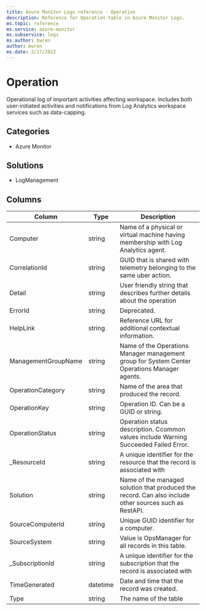 ```yaml
---
title: Azure Monitor Logs reference - Operation
description: Reference for Operation table in Azure Monitor Logs.
ms.topic: reference
ms.service: azure-monitor
ms.subservice: logs
ms.author: bwren
author: bwren
ms.date: 2/17/2022
---
```


# Operation

 Operational log of important activities affecting workspace. Includes both user-initiated activities and notifications from Log Analytics workspace services such as data-capping.

## Categories

- Azure Monitor
## Solutions

- LogManagement




## Columns

| Column | Type | Description |
| --- | --- | --- |
| Computer | string | Name of a physical or virtual machine having membership with Log Analytics agent. |
| CorrelationId | string | GUID that is shared with telemetry belonging to the same uber action. |
| Detail | string | User friendly string that describes further details about the operation |
| ErrorId | string | Deprecated. |
| HelpLink | string | Reference URL for additional contextual information. |
| ManagementGroupName | string | Name of the Operations Manager management group for System Center Operations Manager agents. |
| OperationCategory | string | Name of the area that produced the record. |
| OperationKey | string | Operation ID. Can be a GUID or string. |
| OperationStatus | string | Operation status description. Ccommon values include Warning Succeeded Failed Error. |
| _ResourceId | string | A unique identifier for the resource that the record is associated with |
| Solution | string | Name of the managed solution that produced the record. Can also include other sources such as RestAPI. |
| SourceComputerId | string | Unique GUID identifier for a computer. |
| SourceSystem | string | Value is OpsManager for all records in this table. |
| _SubscriptionId | string | A unique identifier for the subscription that the record is associated with |
| TimeGenerated | datetime | Date and time that the record was created. |
| Type | string | The name of the table |
